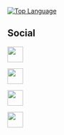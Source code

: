 [![Top Language](https://github-readme-stats.vercel.app/api/top-langs/?username=chokinyan&langs_count=5&title_color=ba483c&text_color=ffffff&icon_color=0891b2&bg_color=1c1917&hide_border=false&locale=en&custom_title=Top%20%Languages)](https://github.com/chokinyan?tab=repositories)

## Social

<strong align="left" style="width=35;height=35"><a href="https://www.github.com/chokinyan" target="_blank" rel="noreferrer"><img src="https://raw.githubusercontent.com/danielcranney/readme-generator/main/public/icons/socials/github.svg" width="35" height="35" /></a></strong>

<strong align="left"><a href="https://discord.com/users/489650864441524232" target="_blank" rel="noreferrer"><img src="https://raw.githubusercontent.com/danielcranney/readme-generator/main/public/icons/socials/discord.svg" width="35" height="35"/></strong>

<strong align="left" ><a href="https://stackoverflow.com/users/20725436/chokinyan" target="_blank" rel="noreferrer"><img src="https://raw.githubusercontent.com/danielcranney/readme-generator/main/public/icons/socials/stackoverflow.svg" width="35" height="35" /></a></strong>

<strong align="left"><a href="https://twitter.com/LalaSaboun" target="_blank" rel="noreferrer"><img src="https://raw.githubusercontent.com/danielcranney/readme-generator/main/public/icons/socials/twitter.svg" width="35" height="35" /></a></strong>
